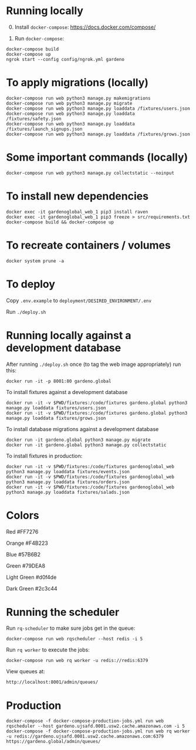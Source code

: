 # Running locally

0) Install `docker-compose`: https://docs.docker.com/compose/

1) Run `docker-compose`:

```
docker-compose build
docker-compose up
ngrok start --config config/ngrok.yml gardeno
```

# To apply migrations (locally)

```
docker-compose run web python3 manage.py makemigrations
docker-compose run web python3 manage.py migrate
docker-compose run web python3 manage.py loaddata /fixtures/users.json
docker-compose run web python3 manage.py loaddata /fixtures/safety.json
docker-compose run web python3 manage.py loaddata /fixtures/launch_signups.json
docker-compose run web python3 manage.py loaddata /fixtures/grows.json
```

# Some important commands (locally)

```
docker-compose run web python3 manage.py collectstatic --noinput
```

# To install new dependencies

```
docker exec -it gardenoglobal_web_1 pip3 install raven
docker exec -it gardenoglobal_web_1 pip3 freeze > src/requirements.txt
docker-compose build && docker-compose up
```

# To recreate containers / volumes

```
docker system prune -a
```

# To deploy

Copy `.env.example` to `deployment/DESIRED_ENVIRONMENT/.env`

Run `./deploy.sh`

# Running locally against a development database

After running `./deploy.sh` once (to tag the web image appropriately) run this:

```
docker run -it -p 8001:80 gardeno.global
```

To install fixtures against a development database

```
docker run -it -v $PWD/fixtures:/code/fixtures gardeno.global python3 manage.py loaddata fixtures/users.json
docker run -it -v $PWD/fixtures:/code/fixtures gardeno.global python3 manage.py loaddata fixtures/grows.json
```

To install database migrations against a development database

```
docker run -it gardeno.global python3 manage.py migrate
docker run -it gardeno.global python3 manage.py collectstatic
```

To install fixtures in production:

```
docker run -it -v $PWD/fixtures:/code/fixtures gardenoglobal_web python3 manage.py loaddata fixtures/events.json
docker run -it -v $PWD/fixtures:/code/fixtures gardenoglobal_web python3 manage.py loaddata fixtures/orders.json
docker run -it -v $PWD/fixtures:/code/fixtures gardenoglobal_web python3 manage.py loaddata fixtures/salads.json
```

# Colors

Red
#FF7276

Orange
#F4B223

Blue
#57B6B2

Green
#79DEA8

Light Green
#d0f4de

Dark Green
#2c3c44

# Running the scheduler

Run `rq-scheduler` to make sure jobs get in the queue:

```
docker-compose run web rqscheduler --host redis -i 5
```

Run `rq worker` to execute the jobs:

```
docker-compose run web rq worker -u redis://redis:6379
```

View queues at:

```
http://localhost:8001/admin/queues/
```

# Production

```
docker-compose -f docker-compose-production-jobs.yml run web rqscheduler --host gardeno.ujsafd.0001.usw2.cache.amazonaws.com -i 5
docker-compose -f docker-compose-production-jobs.yml run web rq worker -u redis://gardeno.ujsafd.0001.usw2.cache.amazonaws.com:6379
https://gardeno.global/admin/queues/

```